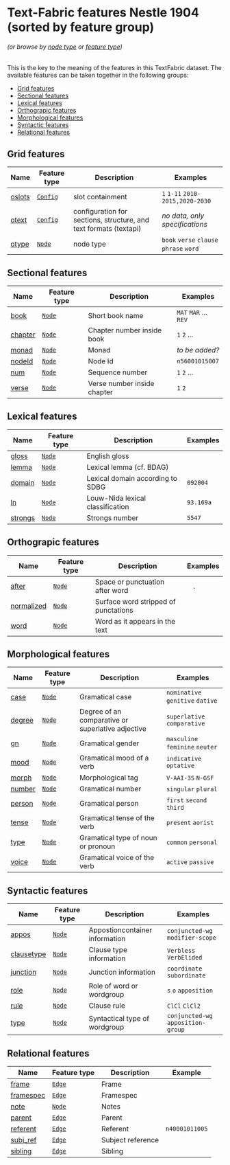 # Text-Fabric features Nestle 1904 (sorted by feature group)
###### *(or browse by [node type](featuresbynodetype.md#readme) or [feature type](featuresbyfeaturetype.md#readme))*

This is the key to the meaning of the features in this TextFabric dataset. The available features can be taken together in the following groups: 

* [Grid features](#grid-features)
* [Sectional features](#sectional-features)
* [Lexical features](#lexical-features)
* [Orthograpic features](#orthograpic-features)
* [Morphological features](#morphological-features)
* [Syntactic features](#syntactic-features)
* [Relational features](#relational-features)

## Grid features

Name | Feature type | Description| Examples
---|---|---| ---
[oslots](oslots.md) | [`Config`](featuresbyfeaturetype.md#config-features)  | slot containment | `1` `1-11` `2010-2015,2020-2030`
[otext](otext.md) | [`Config`](featuresbyfeaturetype.md#config-features) | configuration for sections, structure, and text formats (textapi) | *no data, only specifications*  
[otype](otype.md) | [`Node`](featuresbyfeaturetype.md#node-features) | node type | `book` `verse` `clause` `phrase` `word`

## Sectional features

Name | Feature type | Description | Examples
---|---|---|---
[book](book.md#readme) | [`Node`](featuresbyfeaturetype.md#node-features) | Short book name | `MAT` `MAR` ... `REV`
[chapter](chapter.md#readme) | [`Node`](featuresbyfeaturetype.md#node-features) | Chapter number inside book | `1` `2` ...
[monad](monad.md#readme) | [`Node`](featuresbyfeaturetype.md#node-features) | Monad | *to be added?*
[nodeId](nodeId.md#readme) | [`Node`](featuresbyfeaturetype.md#node-features) | Node Id  | `n56001015007`
[num](num.md#readme) | [`Node`](featuresbyfeaturetype.md#node-features) | Sequence number  | `1` `2` ...   
[verse](verse.md#readme) | [`Node`](featuresbyfeaturetype.md#node-features) | Verse number inside chapter | `1` `2`

## Lexical features

Name| Feature type | Description | Examples
---|---|---|---
[gloss](gloss.md#readme) | [`Node`](featuresbyfeaturetype.md#node-features) | English gloss | 
[lemma](lemma.md#readme) | [`Node`](featuresbyfeaturetype.md#node-features) | Lexical lemma (cf. BDAG) |
[domain](domain.md#readme) | [`Node`](featuresbyfeaturetype.md#node-features) | Lexical domain according to SDBG | `092004`
[ln](ln.md#readme) | [`Node`](featuresbyfeaturetype.md#node-features) | Louw-Nida lexical classification | `93.169a`
[strongs](strongs.md#readme) | [`Node`](featuresbyfeaturetype.md#node-features) | Strongs number | `5547`

## Orthograpic features

Name | Feature type | Description | Examples
--- | --- | --- | ---
[after](after.md#readme) | [`Node`](featuresbyfeaturetype.md#node-features) | Space or punctuation after word | ` ` `.`
[normalized](normalized.md#readme) | [`Node`](featuresbyfeaturetype.md#node-features) | Surface word stripped of punctations |
[word](word.md#readme) | [`Node`](featuresbyfeaturetype.md#node-features) | Word as it appears in the text | 

## Morphological features

Name | Feature type |Description | Examples
--- | --- | --- | ---
[case](case.md#readme) | [`Node`](featuresbyfeaturetype.md#node-features) | Gramatical case | `nominative` `genitive` `dative`
[degree](degree.md#readme) | [`Node`](featuresbyfeaturetype.md#node-features) | Degree of an comparative or superlative adjective | `superlative` `comparative`
[gn](gn.md#readme) | [`Node`](featuresbyfeaturetype.md#node-features) | Gramatical gender | `masculine` `feminine` `neuter`
[mood](mood.md#readme) | [`Node`](featuresbyfeaturetype.md#node-features) | Gramatical mood of a verb | `indicative` `optative `
[morph](morph.md#readme) | [`Node`](featuresbyfeaturetype.md#node-features) | Morphological tag | `V-AAI-3S` `N-GSF`
[number](number.md#readme) | [`Node`](featuresbyfeaturetype.md#node-features) | Gramatical number | `singular` `plural`
[person](person.md#readme) | [`Node`](featuresbyfeaturetype.md#node-features) | Gramatical person | `first` `second` `third`
[tense](tense.md#readme) | [`Node`](featuresbyfeaturetype.md#node-features) | Gramatical tense of the verb | `present` `aorist`
[type](type.md#readme) | [`Node`](featuresbyfeaturetype.md#node-features) | Gramatical type of noun or pronoun | `common` `personal`
[voice](voice.md#readme) | [`Node`](featuresbyfeaturetype.md#node-features) | Gramatical voice of the verb | `active` `passive`

## Syntactic features

Name | Feature type | Description | Examples
--- | --- | --- | ---
[appos](appos.md#readme) | [`Node`](featuresbyfeaturetype.md#node-features) | Appostioncontainer information | `conjuncted-wg` `modifier-scope` 
[clausetype](clausetype.md#readme) | [`Node`](featuresbyfeaturetype.md#node-features) | Clause type information | `Verbless` `VerbElided`
[junction](junction.md#readme) | [`Node`](featuresbyfeaturetype.md#node-features) | Junction information | `coordinate` `subordinate`
[role](role.md#readme) | [`Node`](featuresbyfeaturetype.md#node-features) | Role of word or wordgroup | `s` `o` `apposition`
[rule](crule.md#readme) | [`Node`](featuresbyfeaturetype.md#node-features) | Clause rule | `ClCl` `ClCl2`
[type](type.md#readme) | [`Node`](featuresbyfeaturetype.md#node-features) | Syntactical type of wordgroup | `conjuncted-wg` `apposition-group`

## Relational features

Name | Feature type |Description | Example
--- | --- | --- | ---
[frame](frame.md#readme) | [`Edge`](featuresbyfeaturetype.md#edge-features) | Frame |
[framespec](framespec.md#readme) | [`Edge`](featuresbyfeaturetype.md#edge-features) | Framespec |
[note](note.md#readme) | [`Node`](featuresbyfeaturetype.md#node-features) | Notes |
[parent](parent.md#readme) | [`Edge`](featuresbyfeaturetype.md#edge-features) | Parent | 
[referent](referent.md#readme) | [`Edge`](featuresbyfeaturetype.md#edge-features) | Referent | `n40001011005`
[subj_ref](subj_ref.md#readme) | [`Edge`](featuresbyfeaturetype.md#edge-features) | Subject reference |
[sibling](sibling.md#readme) | [`Edge`](featuresbyfeaturetype.md#edge-features) | Sibling | 
